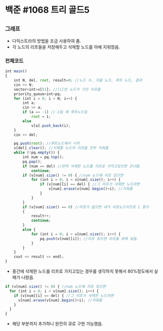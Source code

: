 # 백준 #1068 트리 골드5
`그래프` 
---
- 다익스트라의 방법을 조금 사용하여 품.
- 각 노드의 리프들을 저장해두고 삭제할 노드를 아예 지워줬음.

### 전체코드
```jsx
int main()
{
	int N, del, root, result=0; //노드 수, 지울 노드, 루트 노드, 결과
	cin >> N;
	vector<int>v[51]; //[i]번 노드가 가진 리프들
	priority_queue<int>pq;
	for (int i = 0; i < N; i++) {
		int a;
		cin >> a;
		if (a == -1) //-1일 때 루트노드임
			root = i;
		else
			v[a].push_back(i);	
	}
	cin >> del;

	pq.push(root); //루트노드에서 시작
	v[del].clear(); //삭제할 노드의 리프들 전부 지워줌
	while (!pq.empty()) {
		int num = pq.top();
		pq.pop();
		if (num == del) //만약 삭제한 노드를 리프로 가지고있으면 건너뜀.
			continue;
		if (v[num].size() != 0) { //num 노드에 리프 있으면
			for (int i = 0; i < v[num].size(); i++) {
				if (v[num][i] == del) { //그 리프가 삭제한 노드라면
					v[num].erase(v[num].begin()+i); //지워줌
				}
			}
		}
		if (v[num].size() == 0) //리프가 없으면 내가 리프노드이므로 1 증가
		{
			result++;
			continue;
		}
		else {
			for (int i = 0; i < v[num].size(); i++) {
				pq.push(v[num][i]); //리프 있으면 리프들 큐에 넣음.
			}
		}
	}
	cout << result << endl;
}
```
- 중간에 삭제한 노드를 리프로 가지고있는 경우를 생각하지 못해서 80%정도에서 실패가 나왔음.
```jsx
if (v[num].size() != 0) { //num 노드에 리프 있으면
  for (int i = 0; i < v[num].size(); i++) {
    if (v[num][i] == del) { //그 리프가 삭제한 노드라면
      v[num].erase(v[num].begin()+i); //지워줌
    }
  }
}
```
- 해당 부분까지 추가하니 완전히 큐로 구현 가능했음.
